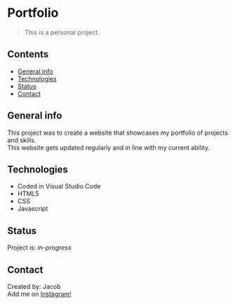 # Portfolio
> This is a personal project.

## Contents
* [General info](#general-info)
* [Technologies](#technologies)
* [Status](#status)
* [Contact](#contact)

## General info
This project was to create a website that showcases my 
portfolio of projects and skills. </br>
This website gets updated regularly and in line with my current ability.

## Technologies
* Coded in Visual Studio Code
* HTML5
* CSS
* Javascript

## Status
Project is: _in-progress_

## Contact
Created by: Jacob  <br/>
Add me on [Instagram!](https://www.instagram.com/jacobtinston_04/)  <br/>